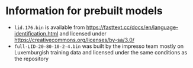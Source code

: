 # Information for prebuilt models

  - `lid.176.bin` is available from https://fasttext.cc/docs/en/language-identification.html and licensed under https://creativecommons.org/licenses/by-sa/3.0/
  - `full-LID-20-80-10-2-4.bin` was built by the impresso team mostly on Luxemburgish training data and licensed under the same conditions as the repository
